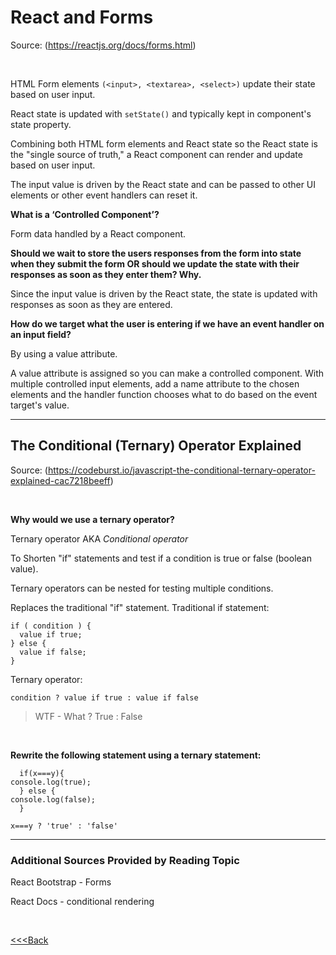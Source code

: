 # React and Forms

Source: (https://reactjs.org/docs/forms.html)

<br>

HTML Form elements `(<input>, <textarea>, <select>)` update their state based on user input.

React state is updated with `setState()` and typically kept in component's state property.

Combining both HTML form elements and React state so the React state is the "single source of truth," a React component can render and update based on user input.

The input value is driven by the React state and can be passed to other UI elements or other event handlers can reset it.

**What is a ‘Controlled Component’?**

Form data handled by a React component.

**Should we wait to store the users responses from the form into state when they submit the form OR should we update the state with their responses as soon as they enter them? Why.**

Since the input value is driven by the React state, the state is updated with responses as soon as they are entered.

**How do we target what the user is entering if we have an event handler on an input field?**

By using a value attribute.

A value attribute is assigned so you can make a controlled component.
With multiple controlled input elements, add a name attribute to the chosen elements and the handler function chooses what to do based on the event target's value.

---

## The Conditional (Ternary) Operator Explained

Source: (https://codeburst.io/javascript-the-conditional-ternary-operator-explained-cac7218beeff)

<br>

**Why would we use a ternary operator?**

Ternary operator AKA _Conditional operator_

To Shorten "if" statements and test if a condition is true or false (boolean value).

Ternary operators can be nested for testing multiple conditions.

Replaces the traditional "if" statement.
Traditional if statement:

```
if ( condition ) {
  value if true;
} else {
  value if false;
}
```

Ternary operator:

```
condition ? value if true : value if false
```

> WTF - What ? True : False

<br>

**Rewrite the following statement using a ternary statement:**

```
  if(x===y){
console.log(true);
  } else {
console.log(false);
  }
```

```
x===y ? 'true' : 'false'
```

---

### Additional Sources Provided by Reading Topic

React Bootstrap - Forms
[](https://react-bootstrap.github.io/components/forms/)

React Docs - conditional rendering
[](https://reactjs.org/docs/conditional-rendering.html)

<br>

[<<<Back](README.md)
